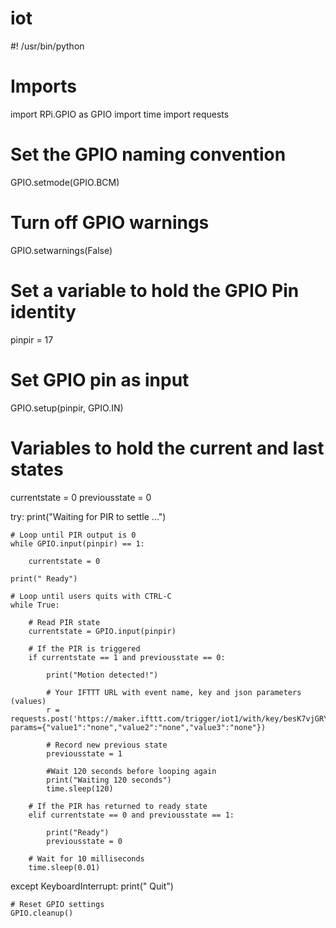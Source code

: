 # iot

#! /usr/bin/python

# Imports
import RPi.GPIO as GPIO
import time
import requests

# Set the GPIO naming convention
GPIO.setmode(GPIO.BCM)

# Turn off GPIO warnings
GPIO.setwarnings(False)

# Set a variable to hold the GPIO Pin identity
pinpir = 17

# Set GPIO pin as input
GPIO.setup(pinpir, GPIO.IN)

# Variables to hold the current and last states
currentstate = 0
previousstate = 0

try:
    print("Waiting for PIR to settle ...")

    # Loop until PIR output is 0
    while GPIO.input(pinpir) == 1:

        currentstate = 0

    print(" Ready")

    # Loop until users quits with CTRL-C
    while True:

        # Read PIR state
        currentstate = GPIO.input(pinpir)

        # If the PIR is triggered
        if currentstate == 1 and previousstate == 0:

            print("Motion detected!")

            # Your IFTTT URL with event name, key and json parameters (values)
            r = requests.post('https://maker.ifttt.com/trigger/iot1/with/key/besK7vjGRYHkNqTTztlEnz', params={"value1":"none","value2":"none","value3":"none"})

            # Record new previous state
            previousstate = 1

            #Wait 120 seconds before looping again
            print("Waiting 120 seconds")
            time.sleep(120)

        # If the PIR has returned to ready state
        elif currentstate == 0 and previousstate == 1:

            print("Ready")
            previousstate = 0

        # Wait for 10 milliseconds
        time.sleep(0.01)

except KeyboardInterrupt:
    print(" Quit")

    # Reset GPIO settings
    GPIO.cleanup()
